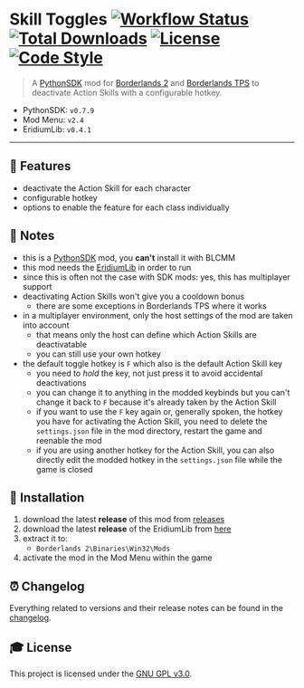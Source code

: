 # **Skill Toggles** [![Workflow Status][workflow_status_badge]][workflow_status_link] [![Total Downloads][total_downloads_badge]][total_downloads_link] [![License][license_badge]][license] [![Code Style][black_badge]][black_link]

> A [PythonSDK] mod for [Borderlands 2][borderlands2] and [Borderlands TPS][borderlandstps] to deactivate Action Skills with a configurable hotkey.

- PythonSDK: `v0.7.9`
- Mod Menu: `v2.4`
- EridiumLib: `v0.4.1`

---

## **📎 Features**
- deactivate the Action Skill for each character
- configurable hotkey
- options to enable the feature for each class individually


## **📑 Notes**
- this is a [PythonSDK] mod, you **can't** install it with BLCMM
- this mod needs the [EridiumLib] in order to run
- since this is often not the case with SDK mods: yes, this has multiplayer support
- deactivating Action Skills won't give you a cooldown bonus
  - there are some exceptions in Borderlands TPS where it works
- in a multiplayer environment, only the host settings of the mod are taken into account
  - that means only the host can define which Action Skills are deactivatable
  - you can still use your own hotkey
- the default toggle hotkey is `F` which also is the default Action Skill key
  - you need to *hold* the key, not just press it to avoid accidental deactivations
  - you can change it to anything in the modded keybinds but you can't change it back to `F` because it's already taken by the Action Skill
  - if you want to use the `F` key again or, generally spoken, the hotkey you have for activating the Action Skill, you need to delete the `settings.json` file in the mod directory, restart the game and reenable the mod
  - if you are using another hotkey for the Action Skill, you can also directly edit the modded hotkey in the `settings.json` file while the game is closed


## **🔧 Installation**
1. download the latest **release** of this mod from [releases]
2. download the latest **release** of the EridiumLib from [here][eridiumlib_releases]
3. extract it to:
   - `Borderlands 2\Binaries\Win32\Mods`
4. activate the mod in the Mod Menu within the game


## **⏰ Changelog**
Everything related to versions and their release notes can be found in the [changelog].


## **🎓 License**
This project is licensed under the [GNU GPL v3.0][license].

<!-- Badges -->
[workflow_status_badge]: https://img.shields.io/github/workflow/status/DAmNRelentless/bl2-skilltoggles/CI?style=flat-square
[workflow_status_link]: https://github.com/DAmNRelentless/bl2-skilltoggles/actions/workflows/main.yml
[total_downloads_badge]: https://img.shields.io/github/downloads/DAmNRelentless/bl2-skilltoggles/total?style=flat-square
[total_downloads_link]: https://github.com/DAmNRelentless/bl2-skilltoggles/releases/latest
[license_badge]: https://img.shields.io/github/license/DAmNRelentless/bl2-skilltoggles?style=flat-square
[black_badge]: https://img.shields.io/badge/code%20style-black-000000.svg?style=flat-square
[black_link]: https://github.com/psf/black


<!-- Links -->
[pythonsdk]: http://borderlandsmodding.com/sdk-mods/
[borderlands2]: https://store.steampowered.com/app/49520/Borderlands_2/
[borderlandstps]: https://store.steampowered.com/app/261640/Borderlands_The_PreSequel/
[releases]: https://github.com/DAmNRelentless/bl2-skilltoggles/releases
[eridiumlib]: https://github.com/DAmNRelentless/bl2-eridiumlib
[eridiumlib_releases]: https://github.com/DAmNRelentless/bl2-eridiumlib/releases
[changelog]: CHANGELOG.md
[license]: LICENSE
